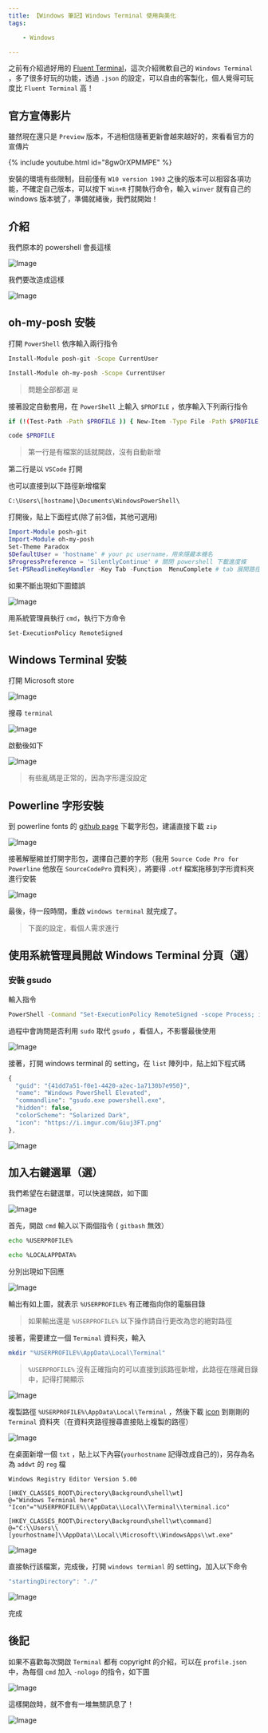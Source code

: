 ```yaml
---
title: 【Windows 筆記】Windows Terminal 使用與美化
tags:

    - Windows

---
```

之前有介紹過好用的 [Fluent Terminal](https://joechang0113.github.io/2020/03/23/windows-fluent-terminal.html)，這次介紹微軟自己的 `Windows Terminal` ，多了很多好玩的功能，透過 `.json` 的設定，可以自由的客製化，個人覺得可玩度比 `Fluent Terminal` 高！

## 官方宣傳影片

雖然現在還只是 `Preview` 版本，不過相信隨著更新會越來越好的，來看看官方的宣傳片

{% include youtube.html id="8gw0rXPMMPE" %}

安裝的環境有些限制，目前僅有 `W10 version 1903` 之後的版本可以相容各項功能，不確定自己版本，可以按下 `Win+R` 打開執行命令，輸入 `winver` 就有自己的 windows 版本號了，準備就緒後，我們就開始！

## 介紹

我們原本的 powershell 會長這樣

![Image](https://i.imgur.com/1IIAxZP.png)

我們要改造成這樣

![Image](https://i.imgur.com/YFvx4X5.png)

## oh-my-posh 安裝

打開 `PowerShell` 依序輸入兩行指令

``` bash
Install-Module posh-git -Scope CurrentUser

Install-Module oh-my-posh -Scope CurrentUser
```

> 問題全部都選 `是`

接著設定自動套用，在 `PowerShell` 上輸入 `$PROFILE` ，依序輸入下列兩行指令

``` bash
if (!(Test-Path -Path $PROFILE )) { New-Item -Type File -Path $PROFILE -Force }

code $PROFILE
```

> 第一行是有檔案的話就開啟，沒有自動新增

第二行是以 `VSCode` 打開

也可以直接到以下路徑新增檔案

```text
C:\Users\[hostname]\Documents\WindowsPowerShell\
```

打開後，貼上下面程式(除了前3個，其他可選用)

``` powershell
Import-Module posh-git
Import-Module oh-my-posh
Set-Theme Paradox
$DefaultUser = 'hostname' # your pc username，用來隱藏本機名
$ProgressPreference = 'SilentlyContinue' # 關閉 powershell 下載進度條
Set-PSReadlineKeyHandler -Key Tab -Function  MenuComplete # tab 展開路徑下檔案並選擇
```

如果不斷出現如下圖錯誤

![Image](https://i.imgur.com/lKNpZjn.png)

用系統管理員執行 `cmd`，執行下方命令

``` bash
Set-ExecutionPolicy RemoteSigned
```

## Windows Terminal 安裝

打開 Microsoft store

![Image](https://i.imgur.com/oXtQGGl.png)

搜尋 `terminal`

![Image](https://i.imgur.com/hFzHgQ8.jpg)

啟動後如下

![Image](https://i.imgur.com/3mPLkYG.png)

> 有些亂碼是正常的，因為字形還沒設定

## Powerline 字形安裝

到 powerline fonts 的 [github page](https://github.com/powerline/fonts) 下載字形包，建議直接下載 `zip`

![Image](https://i.imgur.com/jJHYXA7.png)

接著解壓縮並打開字形包，選擇自己要的字形（我用 `Source Code Pro for Powerline` 他放在 `SourceCodePro` 資料夾），將要得 `.otf` 檔案拖移到字形資料夾進行安裝

![Image](https://i.imgur.com/mGeKeU8.png)

最後，待一段時間，重啟 `windows terminal` 就完成了。

> 下面的設定，看個人需求進行

## 使用系統管理員開啟 Windows Terminal 分頁（選）

### 安裝 gsudo

輸入指令

``` bash
PowerShell -Command "Set-ExecutionPolicy RemoteSigned -scope Process; iwr -useb https://raw.githubusercontent.com/gerardog/gsudo/master/installgsudo.ps1 | iex"
```

過程中會詢問是否利用 `sudo` 取代 `gsudo` ，看個人，不影響最後使用

![Image](https://i.imgur.com/91Sy1nm.png)

接著，打開 windows terminal 的 setting，在 `list` 陣列中，貼上如下程式碼

``` js
{
  "guid": "{41dd7a51-f0e1-4420-a2ec-1a7130b7e950}",
  "name": "Windows PowerShell Elevated",
  "commandline": "gsudo.exe powershell.exe",
  "hidden": false,
  "colorScheme": "Solarized Dark",
  "icon": "https://i.imgur.com/Giuj3FT.png"
},
```

![Image](https://i.imgur.com/RWt3pgn.png)

## 加入右鍵選單（選）

我們希望在右鍵選單，可以快速開啟，如下圖

![Image](https://i.imgur.com/YleapRx.png)

首先，開啟 `cmd` 輸入以下兩個指令 ( `gitbash` 無效）

``` bash
echo %USERPROFILE%

echo %LOCALAPPDATA%
```

分別出現如下回應

![Image](https://i.imgur.com/Y0cglWM.png)

輸出有如上圖，就表示 `%USERPROFILE%` 有正確指向你的電腦目錄

> 如果輸出還是 `%USERPROFILE%` 以下操作請自行更改為您的絕對路徑

接著，需要建立一個 `Terminal` 資料夾，輸入

``` bash
mkdir "%USERPROFILE%\AppData\Local\Terminal"
```

> `%USERPROFILE%` 沒有正確指向的可以直接到該路徑新增，此路徑在隱藏目錄中，記得打開顯示

![Image](https://i.imgur.com/y1CjBjJ.png)

複製路徑 `%USERPROFILE%\AppData\Local\Terminal` ，然後下載 [icon](https://raw.githubusercontent.com/microsoft/terminal/master/res/terminal.ico) 到剛剛的 `Terminal` 資料夾（在資料夾路徑搜尋直接貼上複製的路徑）

![Image](https://i.imgur.com/1ub33TM.png)

在桌面新增一個 `txt` ，貼上以下內容(`yourhostname` 記得改成自己的)，另存為名為 `addwt` 的 `reg` 檔

```text
Windows Registry Editor Version 5.00

[HKEY_CLASSES_ROOT\Directory\Background\shell\wt]
@="Windows Terminal here"
"Icon"="%USERPROFILE%\\AppData\\Local\\Terminal\\terminal.ico"

[HKEY_CLASSES_ROOT\Directory\Background\shell\wt\command]
@="C:\\Users\\[yourhostname]\\AppData\\Local\\Microsoft\\WindowsApps\\wt.exe"
```

![Image](https://i.imgur.com/eJUGPbr.png)

直接執行該檔案，完成後，打開 `windows termianl` 的 setting，加入以下命令

``` js
"startingDirectory": "./"
```

![Image](https://i.imgur.com/rswI2G9.png)

完成

## 後記

如果不喜歡每次開啟 `Terminal` 都有 copyright 的介紹，可以在 `profile.json` 中，為每個 `cmd` 加入 `-nologo` 的指令，如下圖

![Image](https://i.imgur.com/i3hpQUv.png)

這樣開啟時，就不會有一堆無關訊息了！

![Image](https://i.imgur.com/BsO2Lgf.png)
